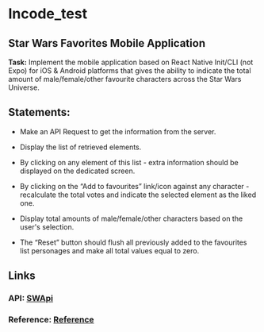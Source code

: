 # Incode_test
## Star Wars Favorites Mobile Application
**Task:**
Implement the mobile application based on React Native Init/CLI (not Expo) for iOS & Android platforms that gives the ability to indicate the total amount of male/female/other favourite characters across the Star Wars Universe. 
## Statements:
+ Make an API Request to get the information from the server.

+ Display the list of retrieved elements.

+ By clicking on any element of this list - extra information should be displayed on the dedicated screen.

+ By clicking on the “Add to favourites” link/icon against any character - recalculate the total votes and indicate the selected element as the liked one.

+ Display total amounts of male/female/other characters based on the user's selection.

+ The “Reset” button should flush all previously added to the favourites list personages and make all total values equal to zero.

## Links
### API: [SWApi](https://swapi.dev/)
 
### Reference: [Reference](https://sw-app-gilt.vercel.app/ )
